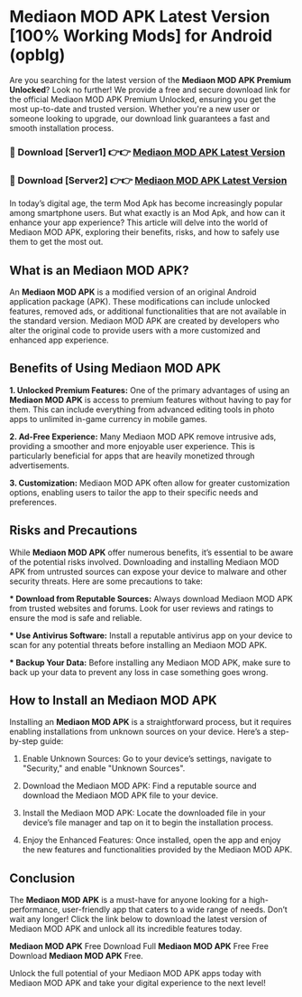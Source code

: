 # Mediaon MOD APK Latest Version [100% Working Mods] for Android (opblg)

Are you searching for the latest version of the <strong>Mediaon MOD APK Premium Unlocked</strong>? Look no further! We provide a free and secure download link for the official Mediaon MOD APK Premium Unlocked, ensuring you get the most up-to-date and trusted version. Whether you're a new user or someone looking to upgrade, our download link guarantees a fast and smooth installation process.


<h3>🔴 Download [Server1] 👉👉 <a href="https://getmodsapk.pages.dev?q=Mediaon+MOD+APK&ref=4R3">Mediaon MOD APK Latest Version</a></h3>

<h3>🔴 Download [Server2] 👉👉 <a href="https://getmodsapk.pages.dev?q=Mediaon+MOD+APK&ref=4R3">Mediaon MOD APK Latest Version</a></h3>


In today’s digital age, the term Mod Apk has become increasingly popular among smartphone users. But what exactly is an Mod Apk, and how can it enhance your app experience? This article will delve into the world of Mediaon MOD APK, exploring their benefits, risks, and how to safely use them to get the most out.


<h2>What is an Mediaon MOD APK?</h2>

An <strong>Mediaon MOD APK</strong> is a modified version of an original Android application package (APK). These modifications can include unlocked features, removed ads, or additional functionalities that are not available in the standard version. Mediaon MOD APK are created by developers who alter the original code to provide users with a more customized and enhanced app experience.


<h2>Benefits of Using Mediaon MOD APK</h2>

<strong> 1. Unlocked Premium Features:</strong> One of the primary advantages of using an <strong>Mediaon MOD APK</strong> is access to premium features without having to pay for them. This can include everything from advanced editing tools in photo apps to unlimited in-game currency in mobile games.

<strong> 2. Ad-Free Experience:</strong> Many Mediaon MOD APK remove intrusive ads, providing a smoother and more enjoyable user experience. This is particularly beneficial for apps that are heavily monetized through advertisements.

<strong> 3. Customization:</strong> Mediaon MOD APK often allow for greater customization options, enabling users to tailor the app to their specific needs and preferences.


<h2>Risks and Precautions</h2>

While <strong>Mediaon MOD APK</strong> offer numerous benefits, it’s essential to be aware of the potential risks involved. Downloading and installing Mediaon MOD APK from untrusted sources can expose your device to malware and other security threats. Here are some precautions to take:

<strong> * Download from Reputable Sources:</strong> Always download Mediaon MOD APK from trusted websites and forums. Look for user reviews and ratings to ensure the mod is safe and reliable.

<strong> * Use Antivirus Software:</strong> Install a reputable antivirus app on your device to scan for any potential threats before installing an Mediaon MOD APK.

<strong> * Backup Your Data:</strong> Before installing any Mediaon MOD APK, make sure to back up your data to prevent any loss in case something goes wrong.


<h2>How to Install an Mediaon MOD APK</h2>

Installing an <strong>Mediaon MOD APK</strong> is a straightforward process, but it requires enabling installations from unknown sources on your device. Here’s a step-by-step guide:

 1. Enable Unknown Sources: Go to your device’s settings, navigate to "Security," and enable "Unknown Sources".

 2. Download the Mediaon MOD APK: Find a reputable source and download the Mediaon MOD APK file to your device.

 3. Install the Mediaon MOD APK: Locate the downloaded file in your device’s file manager and tap on it to begin the installation process.

 4. Enjoy the Enhanced Features: Once installed, open the app and enjoy the new features and functionalities provided by the Mediaon MOD APK.


<h2><strong>Conclusion</strong></h2>

The <strong>Mediaon MOD APK</strong> is a must-have for anyone looking for a high-performance, user-friendly app that caters to a wide range of needs. Don’t wait any longer! Click the link below to download the latest version of Mediaon MOD APK and unlock all its incredible features today.

<strong>Mediaon MOD APK</strong> Free Download Full <strong>Mediaon MOD APK</strong> Free Free Download <strong>Mediaon MOD APK</strong> Free.

Unlock the full potential of your Mediaon MOD APK apps today with Mediaon MOD APK and take your digital experience to the next level!